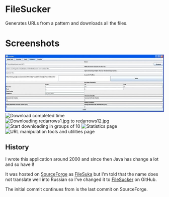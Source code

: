 # FileSucker
Generates URLs from a pattern and downloads all the files.

# Screenshots
![Configuration page](doc/images/configuration-page.jpg)
![Download completed time](download-completed-time.jpg)
![Downloading redarrows1.jpg to redarrows12.jpg](download-redarrows1.jpg-to-redarrows12.jpg.jpg)
![Start downloading in groups of 10](start-downloading-in-groups-of-10.jpg)
![Statistics page](statistics.jpg)
![URL manipulation tools and utilities page](url-manipulation-tools-and-utilities-page.jpg)


## History
I wrote this application around 2000 and since then Java has change a
lot and so have I!

It was hosted on [SourceForge](https://sourceforge.net) as [FileSuka](https://sourceforge.net/projects/filesuka) but I'm told that
the name does not translate well into Russian so I've changed it to [FileSucker](https://github.com/davidnewcomb/FileSucker) on GitHub.

The initial commit continues from is the last commit on SourceForge.
